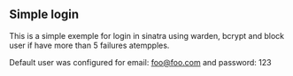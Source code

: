 ## Simple login
This is a simple exemple for login in sinatra using warden, bcrypt and block user if have more than 5 failures atempples.

Default user was configured for email: foo@foo.com and password: 123
